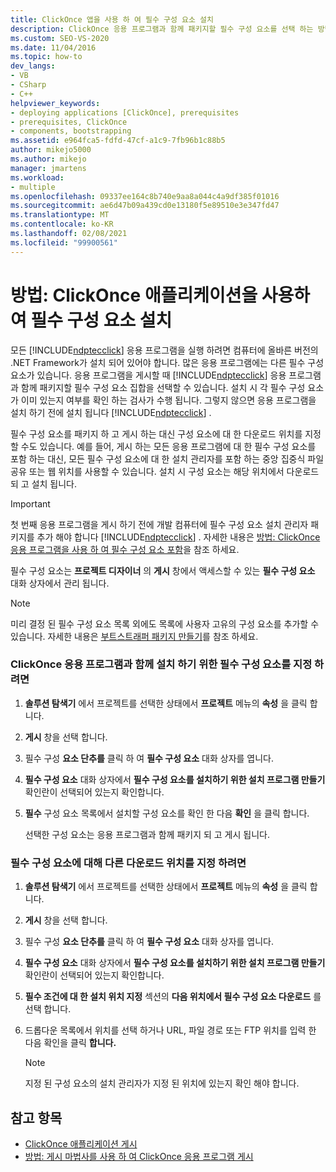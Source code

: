 ```yaml
---
title: ClickOnce 앱을 사용 하 여 필수 구성 요소 설치
description: ClickOnce 응용 프로그램과 함께 패키지할 필수 구성 요소를 선택 하는 방법에 대해 알아봅니다.
ms.custom: SEO-VS-2020
ms.date: 11/04/2016
ms.topic: how-to
dev_langs:
- VB
- CSharp
- C++
helpviewer_keywords:
- deploying applications [ClickOnce], prerequisites
- prerequisites, ClickOnce
- components, bootstrapping
ms.assetid: e964fca5-fdfd-47cf-a1c9-7fb96b1c88b5
author: mikejo5000
ms.author: mikejo
manager: jmartens
ms.workload:
- multiple
ms.openlocfilehash: 09337ee164c8b740e9aa8a044c4a9df385f01016
ms.sourcegitcommit: ae6d47b09a439cd0e13180f5e89510e3e347fd47
ms.translationtype: MT
ms.contentlocale: ko-KR
ms.lasthandoff: 02/08/2021
ms.locfileid: "99900561"
---
```

# <a name="how-to-install-prerequisites-with-a-clickonce-application"></a>방법: ClickOnce 애플리케이션을 사용하여 필수 구성 요소 설치
모든 [!INCLUDE[ndptecclick](../deployment/includes/ndptecclick_md.md)] 응용 프로그램을 실행 하려면 컴퓨터에 올바른 버전의 .NET Framework가 설치 되어 있어야 합니다. 많은 응용 프로그램에는 다른 필수 구성 요소가 있습니다. 응용 프로그램을 게시할 때 [!INCLUDE[ndptecclick](../deployment/includes/ndptecclick_md.md)] 응용 프로그램과 함께 패키지할 필수 구성 요소 집합을 선택할 수 있습니다. 설치 시 각 필수 구성 요소가 이미 있는지 여부를 확인 하는 검사가 수행 됩니다. 그렇지 않으면 응용 프로그램을 설치 하기 전에 설치 됩니다 [!INCLUDE[ndptecclick](../deployment/includes/ndptecclick_md.md)] .

 필수 구성 요소를 패키지 하 고 게시 하는 대신 구성 요소에 대 한 다운로드 위치를 지정할 수도 있습니다. 예를 들어, 게시 하는 모든 응용 프로그램에 대 한 필수 구성 요소를 포함 하는 대신, 모든 필수 구성 요소에 대 한 설치 관리자를 포함 하는 중앙 집중식 파일 공유 또는 웹 위치를 사용할 수 있습니다. 설치 시 구성 요소는 해당 위치에서 다운로드 되 고 설치 됩니다.

> [!IMPORTANT]
> 첫 번째 응용 프로그램을 게시 하기 전에 개발 컴퓨터에 필수 구성 요소 설치 관리자 패키지를 추가 해야 합니다 [!INCLUDE[ndptecclick](../deployment/includes/ndptecclick_md.md)] . 자세한 내용은 [방법: ClickOnce 응용 프로그램을 사용 하 여 필수 구성 요소 포함](../deployment/how-to-include-prerequisites-with-a-clickonce-application.md)을 참조 하세요.

 필수 구성 요소는 **프로젝트 디자이너** 의 **게시** 창에서 액세스할 수 있는 **필수 구성 요소** 대화 상자에서 관리 됩니다.

> [!NOTE]
> 미리 결정 된 필수 구성 요소 목록 외에도 목록에 사용자 고유의 구성 요소를 추가할 수 있습니다. 자세한 내용은 [부트스트래퍼 패키지 만들기](../deployment/creating-bootstrapper-packages.md)를 참조 하세요.

### <a name="to-specify-prerequisites-to-install-with-a-clickonce-application"></a>ClickOnce 응용 프로그램과 함께 설치 하기 위한 필수 구성 요소를 지정 하려면

1. **솔루션 탐색기** 에서 프로젝트를 선택한 상태에서 **프로젝트** 메뉴의 **속성** 을 클릭 합니다.

2. **게시** 창을 선택 합니다.

3. 필수 구성 **요소 단추를** 클릭 하 여 **필수 구성 요소** 대화 상자를 엽니다.

4. **필수 구성 요소** 대화 상자에서 **필수 구성 요소를 설치하기 위한 설치 프로그램 만들기** 확인란이 선택되어 있는지 확인합니다.

5. **필수** 구성 요소 목록에서 설치할 구성 요소를 확인 한 다음 **확인** 을 클릭 합니다.

     선택한 구성 요소는 응용 프로그램과 함께 패키지 되 고 게시 됩니다.

### <a name="to-specify-a-different-download-location-for-prerequisites"></a>필수 구성 요소에 대해 다른 다운로드 위치를 지정 하려면

1. **솔루션 탐색기** 에서 프로젝트를 선택한 상태에서 **프로젝트** 메뉴의 **속성** 을 클릭 합니다.

2. **게시** 창을 선택 합니다.

3. 필수 구성 **요소 단추를** 클릭 하 여 **필수 구성 요소** 대화 상자를 엽니다.

4. **필수 구성 요소** 대화 상자에서 **필수 구성 요소를 설치하기 위한 설치 프로그램 만들기** 확인란이 선택되어 있는지 확인합니다.

5. **필수 조건에 대 한 설치 위치 지정** 섹션의 **다음 위치에서 필수 구성 요소 다운로드** 를 선택 합니다.

6. 드롭다운 목록에서 위치를 선택 하거나 URL, 파일 경로 또는 FTP 위치를 입력 한 다음 확인을 클릭 **합니다.**

    > [!NOTE]
    > 지정 된 구성 요소의 설치 관리자가 지정 된 위치에 있는지 확인 해야 합니다.

## <a name="see-also"></a>참고 항목
- [ClickOnce 애플리케이션 게시](../deployment/publishing-clickonce-applications.md)
- [방법: 게시 마법사를 사용 하 여 ClickOnce 응용 프로그램 게시](../deployment/how-to-publish-a-clickonce-application-using-the-publish-wizard.md)